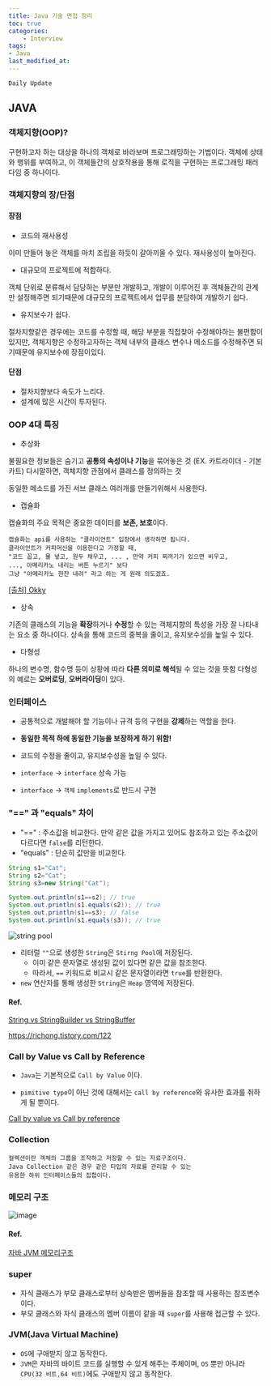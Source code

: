 ```yaml
---
title: Java 기술 면접 정리
toc: true
categories:	
    - Interview
tags:
- Java
last_modified_at: 
---
```




`Daily Update`

## JAVA

### 객체지향(OOP)?

구현하고자 하는 대상을 하나의 객체로 바라보며 프로그래밍하는 기법이다. 객체에 상태와 행위를 부여하고, 이 객체들간의 상호작용을 통해 로직을 구현하는 프로그래밍 패러다임 중 하나이다.

### 객체지향의 장/단점

#### 장점

- 코드의 재사용성

이미 만들어 놓은 객체를 마치 조립을 하듯이 갈아끼울 수 있다. 재사용성이 높아진다.

- 대규모의 프로젝트에 적합하다.

객체 단위로 분류해서 담당하는 부분만 개발하고, 개발이 이루어진 후 객체들간의 관계만 설정해주면 되기때문에 대규모의 프로젝트에서 업무를 분담하여 개발하기 쉽다.

- 유지보수가 쉽다.

절차지향같은 경우에는 코드를 수정할 때, 해당 부분을 직접찾아 수정해야하는 불편함이있지만,
객체지향은 수정하고자하는 객체 내부의 클래스 변수나 메소드를 수정해주면 되기때문에
유지보수에 장점이있다.

#### 단점

- 절차지향보다 속도가 느리다.
- 설계에 많은 시간이 투자된다.

### OOP 4대 특징

- 추상화

불필요한 정보들은 숨기고 **공통의 속성이나 기능**을 묶어놓은 것 (EX. 카트라이더 - 기본 카트)
다시말하면, 객체지향 관점에서 클래스를 정의하는 것

동일한 메소드를 가진 서브 클래스 여러개를 만들기위해서 사용한다.

- 캡슐화

캡슐화의 주요 목적은 중요한 데이터를 **보존, 보호**이다.

```
캡슐화는 api를 사용하는 "클라이언트" 입장에서 생각하면 됩니다.
클라이언트가 커피머신을 이용한다고 가정할 때,
"코드 꼽고, 물 넣고, 원두 채우고, ... , 만약 커피 찌꺼기가 있으면 비우고, 
..., 아메리카노 내리는 버튼 누르기" 보다 
그냥 "아메리카노 한잔 내려" 라고 하는 게 원래 의도겠죠.
```

[[출처] Okky](https://okky.kr/article/653658)

- 상속

기존의 클래스의 기능을 **확장**하거나 **수정**할 수 있는 객체지향의 특성을 가장 잘 나타내는 요소 중 하나이다. 상속을 통해 코드의 중복을 줄이고, 유지보수성을 높일 수 있다.

- 다형성

하나의 변수명, 함수명 등이 상황에 따라 **다른 의미로 해석**될 수 있는 것을 뜻함
다형성의 예로는 **오버로딩**, **오버라이딩**이 있다.

### 인터페이스

- 공통적으로 개발해야 할 기능이나 규격 등의 구현을 **강제**하는 역할을 한다.
- **동일한 목적 하에 동일한 기능을 보장하게 하기 위함!**
- 코드의 수정을 줄이고, 유지보수성을 높일 수 있다.

-  `interface` -> `interface` 상속 가능
- `interface` -> `객체` `implements`로 반드시 구현 

### "==" 과 "equals" 차이

- "==" : 주소값을 비교한다. 만약 같은 값을 가지고 있어도 참조하고 있는 주소값이 다르다면 `false`를 리턴한다.
- "equals" : 단순히 값만을 비교한다. 

```java
String s1="Cat";
String s2="Cat";
String s3=new String("Cat");

System.out.println(s1==s2); // true
System.out.println(s1.equals(s2)); // true
System.out.println(s1==s3); // false
System.out.println(s1.equals(s3)); // true
```

![string pool](https://user-images.githubusercontent.com/49560745/107731916-6da51c00-6d3a-11eb-8189-e6b459e9c0f8.png)

- 리터럴 `""`으로 생성한 `String`은 `Stirng Pool`에 저장된다.
  - 이미 같은 문자열로 생성된 값이 있다면 같은 값을 참조한다.
  - 따라서, `==` 키워드로 비교시 같은 문자열이라면 `true`를 반환한다.
- `new` 연산자를 통해 생성한 `String`은 `Heap` 영역에 저장된다.

#### Ref.

[String vs StringBuilder vs StringBuffer](https://gwang920.github.io/java/stringType/)

https://richong.tistory.com/122

### Call by Value vs Call by Reference

- `Java`는 기본적으로 `Call by Value` 이다.

- `pimitive type`이 아닌 것에 대해서는 `call by reference`와 유사한 효과를 취하게 될 뿐이다.

[Call by value vs Call by reference](https://gwang920.github.io/java/CallbyValue-CallbyReference/)

### Collection

```
컬렉션이란 객체의 그룹을 조작하고 저장할 수 있는 자료구조이다.  
Java Collection 같은 경우 같은 타입의 자료를 관리할 수 있는 
유용한 하위 인터페이스들의 집합이다. 
```

### 메모리 구조

![image](https://user-images.githubusercontent.com/49560745/108475972-ce050200-72d4-11eb-98a6-37b7e71021b9.png)

#### Ref.

[자바 JVM 메모리구조](https://m.blog.naver.com/PostView.nhn?blogId=kywpcm&logNo=30170981872&proxyReferer=https:%2F%2Fwww.google.com%2F)

### super

- 자식 클래스가 부모 클래스로부터 상속받은 멤버들을 참조할 때 사용하는 참조변수이다.
- 부모 클래스와 자식 클래스의 멤버 이름이 같을 때 `super`를 사용해 접근할 수 있다.

### JVM(Java Virtual Machine)

- `OS`에 구애받지 않고 동작한다.
- `JVM`은 자바의 바이트 코드를 실행할 수 있게 해주는 주체이며, `OS` 뿐만 아니라 `CPU(32 비트,64 비트)`에도 구애받지 않고 동작한다.